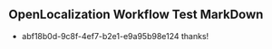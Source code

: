 ## OpenLocalization Workflow Test MarkDown
* abf18b0d-9c8f-4ef7-b2e1-e9a95b98e124 thanks!

<!--HONumber=Jul16_HO2-->


